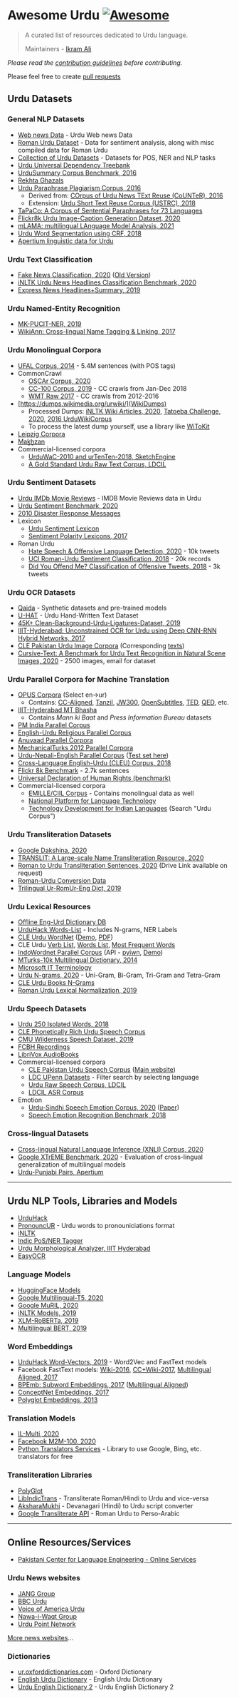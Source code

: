 # Awesome Urdu [![Awesome](https://cdn.rawgit.com/sindresorhus/awesome/d7305f38d29fed78fa85652e3a63e154dd8e8829/media/badge.svg)](https://github.com/sindresorhus/awesome)

> A curated list of resources dedicated to Urdu language.
>
> Maintainers - [Ikram Ali](https://github.com/akkefa)

*Please read the [contribution guidelines](contributing.md) before contributing.*

Please feel free to create [pull requests](https://github.com/urduhack/awesome-urdu/pulls)

## Urdu Datasets

### General NLP Datasets

- [Web news Data](https://github.com/urduhack/) - Urdu Web news Data
- [Roman Urdu Dataset](https://github.com/Smat26/Roman-Urdu-Dataset) - Data for sentiment analysis, along with misc compiled data for Roman Urdu
- [Collection of Urdu Datasets](https://github.com/mirfan899/Urdu) - Datasets for POS, NER and NLP tasks
- [Urdu Universal Dependency Treebank](https://github.com/UniversalDependencies/UD_Urdu-UDTB)
- [UrduSummary Corpus Benchmark, 2016](https://github.com/humsha/USCorpus)
- [Rekhta Ghazals](https://github.com/amir9ume/urdu_ghazals_rekhta)
- [Urdu Paraphrase Plagiarism Corpus, 2016](http://ucrel.lancs.ac.uk/textreuse/uppc.php)
  - Derived from: [COrpus of Urdu News TExt Reuse (CoUNTeR), 2016](http://ucrel.lancs.ac.uk/textreuse/counter.php)
  - Extension: [Urdu Short Text Reuse Corpus (USTRC), 2018](http://ucrel.lancs.ac.uk/textreuse/ustrc.php)
- [TaPaCo: A Corpus of Sentential Paraphrases for 73 Languages](https://zenodo.org/record/3707949)
- [Flickr8k Urdu Image-Caption Generation Dataset, 2020](https://github.com/abdullahzia510/Effecient-Urdu-Caption-Generation-using-Attention-Mechanism)
- [mLAMA: multilingual LAnguage Model Analysis, 2021](https://github.com/norakassner/mlama)
- [Urdu Word Segmentation using CRF, 2018](https://github.com/harisbinzia/Urdu-Word-Segmentation)
- [Apertium linguistic data for Urdu](https://github.com/apertium/apertium-urd)

### Urdu Text Classification

- [Fake News Classification, 2020](https://github.com/MaazAmjad/Datasets-for-Urdu-news) ([Old Version](https://github.com/MaazAmjad/Urdu-News-Augmented-Dataset))
- [iNLTK Urdu News Headlines Classification Benchmark, 2020](https://www.kaggle.com/disisbig/urdu-news-dataset)
- [Express News Headlines+Summary, 2019](https://github.com/mwaseemrandhawa/Urdu-News-Headline-Dataset)

### Urdu Named-Entity Recognition

- [MK-PUCIT-NER, 2019](https://www.kaggle.com/safiakanwal/mkpucit-ner-dataet)
- [WikiAnn: Cross-lingual Name Tagging & Linking, 2017](https://elisa-ie.github.io/wikiann/)

### Urdu Monolingual Corpora

- [UFAL Corpus, 2014](https://lindat.mff.cuni.cz/repository/xmlui/handle/11858/00-097C-0000-0023-65A9-5) - 5.4M sentences (with POS tags)
- CommonCrawl
  - [OSCAr Corpus, 2020](https://oscar-corpus.com/)
  - [CC-100 Corpus, 2019](http://data.statmt.org/cc-100/) - CC crawls from Jan-Dec 2018
  - [WMT Raw 2017](http://data.statmt.org/ngrams/raw/) - CC crawls from 2012-2016
- [https://dumps.wikimedia.org/urwiki/](WikiDumps)
  - Processed Dumps: [iNLTK Wiki Articles, 2020](https://www.kaggle.com/disisbig/urdu-wikipedia-articles), [Tatoeba Challenge, 2020](https://github.com/Helsinki-NLP/Tatoeba-Challenge/blob/master/data/Backtranslations.md), [2016 UrduWikiCorpus](http://urdu-corpus.blogspot.com/p/published-packages.html)
  - To process the latest dump yourself, use a library like [WiToKit](https://github.com/akb89/witokit)
- [Leipzig Corpora](https://wortschatz.uni-leipzig.de/en/download/Urdu)
- [Maḵẖzan](https://github.com/zeerakahmed/makhzan)
- Commercial-licensed corpora
  - [UrduWaC-2010 and urTenTen-2018, SketchEngine](https://www.sketchengine.eu/corpora-and-languages/urdu-text-corpora/)
  - [A Gold Standard Urdu Raw Text Corpus, LDCIL](https://data.ldcil.org/a-gold-standard-urdu-raw-text-corpus)

### Urdu Sentiment Datasets

- [Urdu IMDb Movie Reviews](https://www.kaggle.com/akkefa/imdb-dataset-of-50k-movie-translated-urdu-reviews) - IMDB Movie Reviews data in Urdu
- [Urdu Sentiment Benchmark, 2020](https://github.com/MuhammadYaseenKhan/Urdu-Sentiment-Corpus)
- [2010 Disaster Response Messages](https://huggingface.co/datasets/disaster_response_messages)
- Lexicon
  - [Urdu Sentiment Lexicon](https://chaoticity.com/urdu-sentiment-lexicon/)
  - [Sentiment Polarity Lexicons, 2017](https://www.kaggle.com/rtatman/sentiment-lexicons-for-81-languages)
- Roman Urdu
  - [Hate Speech & Offensive Language Detection, 2020](https://github.com/haroonshakeel/roman_urdu_hate_speech) - 10k tweets
  - [UCI Roman-Urdu Sentiment Classification, 2018](https://archive.ics.uci.edu/ml/datasets/Roman+Urdu+Data+Set) - 20k records
  - [Did You Offend Me? Classification of Offensive Tweets, 2018](https://github.com/pmathur5k10/Hinglish-Offensive-Text-Classification/tree/b8433ff1ebb885bd657f5117eab6bd3798f20408) - 3k tweets

### Urdu OCR Datasets

- [Qaida](https://github.com/AtiqueUrRehman/qaida) - Synthetic datasets and pre-trained models
- [U-HAT](https://www.kaggle.com/hazrat/uhat-urdu-handwritten-text-dataset) - Urdu Hand-Written Text Dataset
- [45K+ Clean-Background-Urdu-Ligatures-Dataset, 2019](https://github.com/UltramindSoft/45K-Clean-Background-Urdu-Ligatures-Dataset)
- [IIIT-Hyderabad: Unconstrained OCR for Urdu using Deep CNN-RNN Hybrid Networks, 2017](https://cvit.iiit.ac.in/research/projects/cvit-projects/iiit-urdu-ocr)
- [CLE Pakistan Urdu Image Corpora](https://www.cle.org.pk/clestore/imagecorpora.htm) (Corresponding [texts](https://www.cle.org.pk/clestore/index.htm))
- [Cursive-Text: A Benchmark for Urdu Text Recognition in Natural Scene Images, 2020](https://www.sciencedirect.com/science/article/pii/S2352340920306430) - 2500 images, email for dataset

### Urdu Parallel Corpora for Machine Translation

- [OPUS Corpora](https://opus.nlpl.eu/) (Select en->ur)
  - Contains: [CC-Aligned](http://www.statmt.org/cc-aligned/), [Tanzil](http://tanzil.net/trans/), [JW300](https://www.aclweb.org/anthology/P19-1310/), [OpenSubtitles](https://www.aclweb.org/anthology/L16-1147/), [TED](https://www.ted.com/participate/translate), [QED](https://www.aclweb.org/anthology/L14-1675/), etc.
- [IIIT-Hyderabad MT Bhasha](http://preon.iiit.ac.in/~jerin/bhasha/)
  - Contains *Mann ki Baat* and *Press Information Bureau* datasets
- [PM India Parallel Corpus](http://data.statmt.org/pmindia/)
- [English-Urdu Religious Parallel Corpus](https://lindat.mff.cuni.cz/repository/xmlui/handle/11234/1-2582)
- [Anuvaad Parallel Corpora](https://github.com/project-anuvaad/anuvaad-parallel-corpus)
- [MechanicalTurks 2012 Parallel Corpora](https://github.com/joshua-decoder/indian-parallel-corpora)
- [Urdu-Nepali-English Parallel Corpus](https://www.cle.org.pk/software/ling_resources/UrduNepaliEnglishParallelCorpus.htm) ([Test set here](https://www.cle.org.pk/software/ling_resources/testingcorpusmt.htm))
- [Cross-Language English-Urdu (CLEU) Corpus, 2018](http://ucrel.lancs.ac.uk/textreuse/cleu.php)
- [Flickr 8k Benchmark](https://forms.illinois.edu/sec/1713398) - 2.7k sentences
- [Universal Declaration of Human Rights (benchmark)](https://unicode.org/udhr/translations.html)
- Commercial-licensed corpora
  - [EMILLE/CIIL Corpus](http://catalog.elra.info/en-us/repository/browse/ELRA-W0037/) - Contains monolingual data as well
  - [National Platform for Language Technology](https://nplt.in/demo/index.php?route=product/category&path=75_59&limit=100)
  - [Technology Development for Indian Languages](https://tdil-dc.in/index.php?option=com_download&task=fsearch&Itemid=547&lang=en) (Search "Urdu Corpus")

### Urdu Transliteration Datasets

- [Google Dakshina, 2020](https://github.com/google-research-datasets/dakshina)
- [TRANSLIT: A Large-scale Name Transliteration Resource, 2020](https://github.com/fbenites/TRANSLIT)
- [Roman to Urdu Transliteration Sentences, 2020](https://sci-hub.se/10.1142/s0218001421520017) (Drive Link available on request)
- [Roman-Urdu Conversion Data](https://github.com/Smat26/Roman-Urdu-Dataset#conversion)
- [Trilingual Ur-RomUr-Eng Dict, 2019](https://github.com/MoizRauf/Urdu--Roman-Urdu--English--Dictionary)

### Urdu Lexical Resources

- [Offline Eng-Urd Dictionary DB](https://github.com/YESALAM/UrduDictionary)
- [UrduHack Words-List](https://github.com/urduhack/urdu-words) - Includes N-grams, NER Labels
- [CLE Urdu WordNet](https://www.cle.org.pk/clestore/urduwordnet.htm) ([Demo](http://wordnet.cle.org.pk/), [PDF](https://www.cle.org.pk/software/ling_resources/UrduWordNetWordlist.htm))
- CLE Urdu [Verb List](https://www.cle.org.pk/software/ling_resources/urduverblist.htm), [Words List](https://www.cle.org.pk/software/ling_resources/wordlist.htm), [Most Frequent Words](https://www.cle.org.pk/software/ling_resources/UrduHighFreqWords.htm)
- [IndoWordnet Parallel Corpus](https://github.com/anoopkunchukuttan/indowordnet_parallel) (API - [pyiwn](https://github.com/riteshpanjwani/pyiwn), [Demo](https://www.cfilt.iitb.ac.in/indowordnet/))
- [MTurks-10k Multilingual Dictionary, 2014](https://github.com/AI4Bharat/indicnlp_catalog/issues/21)
- [Microsoft IT Terminology](https://learn.microsoft.com/en-us/globalization/reference/microsoft-terminology)
- [Urdu N-grams, 2020](https://www.kaggle.com/tafseerahmed/urdu-ngrams) - Uni-Gram, Bi-Gram, Tri-Gram and Tetra-Gram
- [CLE Urdu Books N-Grams](https://www.cle.org.pk/clestore/cleurdungrams.htm)
- [Roman Urdu Lexical Normalization, 2019](https://github.com/abdulrafae/normalization)

### Urdu Speech Datasets

- [Urdu 250 Isolated Words, 2018](https://www.kaggle.com/hazrat/urdu-speech-dataset)
- [CLE Phonetically Rich Urdu Speech Corpus](https://www.cle.org.pk/software/ling_resources/phoneticallyrichurduspeechcorpus.htm)
- [CMU Wilderness Speech Dataset, 2019](http://www.festvox.org/cmu_wilderness/)
- [FCBH Recordings](https://www.faithcomesbyhearing.com/audio-bible-resources/recordings-database)
- [LibriVox AudioBooks](https://librivox.org/search?primary_key=63&search_category=language&search_page=1&search_form=get_results)
- Commercial-licensed corpora
  - [CLE Pakistan Urdu Speech Corpus](http://catalog.elra.info/en-us/repository/browse/ELRA-S0403/) ([Main website](https://www.cle.org.pk/clestore/speechcorpus.htm))
  - [LDC UPenn Datasets](https://catalog.ldc.upenn.edu/) - Filter search by selecting language
  - [Urdu Raw Speech Corpus, LDCIL](https://data.ldcil.org/urdu-raw-speech-corpus)
  - [LDCIL ASR Corpus](https://www.ldcil.org/resourcesSpeechCorp.aspx)
- Emotion
  - [Urdu-Sindhi Speech Emotion Corpus, 2020](https://zenodo.org/record/3685274) ([Paper](https://thesai.org/Downloads/Volume11No4/Paper_104-Introducing_the_Urdu_Sindhi_Speech_Emotion_Corpus.pdf))
  - [Speech Emotion Recognition Benchmark, 2018](https://www.kaggle.com/bitlord/urdu-language-speech-dataset)

### Cross-lingual Datasets

- [Cross-lingual Natural Language Inference (XNLI) Corpus, 2020](https://github.com/facebookresearch/XNLI)
- [Google XTrEME Benchmark, 2020](https://github.com/google-research/xtreme) - Evaluation of cross-lingual generalization of multilingual models
- [Urdu-Punjabi Pairs, Apertium](https://github.com/hsumerf/urdu-panjabi-pair)

---

## Urdu NLP Tools, Libraries and Models

- [UrduHack](https://pypi.org/project/urduhack/)
- [PronouncUR](https://github.com/harisbinzia/PronouncUR) - Urdu words to pronouniciations format
- [iNLTK](https://inltk.readthedocs.io/)
- [Indic PoS/NER Tagger](https://github.com/avineshpvs/indic_tagger)
- [Urdu Morphological Analyzer, IIIT Hyderabad](http://ltrc.iiit.ac.in/showfile.php?filename=downloads/UrduResources/UrduMorphAnalyser.php)
- [EasyOCR](https://github.com/JaidedAI/EasyOCR)

### Language Models

- [HuggingFace Models](https://huggingface.co/models?filter=ur&pipeline_tag=fill-mask)
- [Google Multilingual-T5, 2020](https://github.com/google-research/multilingual-t5)
- [Google MuRIL, 2020](https://tfhub.dev/google/MuRIL/)
- [iNLTK Models, 2019](https://github.com/anuragshas/nlp-for-urdu)
- [XLM-RoBERTa, 2019](https://github.com/facebookresearch/XLM)
- [Multilingual BERT, 2019](https://github.com/google-research/bert/blob/master/multilingual.md)

### Word Embeddings

- [UrduHack Word-Vectors, 2019](https://github.com/urduhack/urdu-word-vectors) - Word2Vec and FastText models
- Facebook FastText models: [Wiki-2016](https://fasttext.cc/docs/en/pretrained-vectors.html), [CC+Wiki-2017](https://fasttext.cc/docs/en/crawl-vectors.html), [Multilingual Aligned, 2017](https://github.com/babylonhealth/fastText_multilingual)
- [BPEmb: Subword Embeddings, 2017](https://nlp.h-its.org/bpemb/) ([Multilingual Aligned](https://nlp.h-its.org/bpemb/multi/))
- [ConceptNet Embeddings, 2017](https://github.com/commonsense/conceptnet-numberbatch)
- [Polyglot Embeddings, 2013](https://sites.google.com/site/rmyeid/projects/polyglot)

### Translation Models

- [IL-Multi, 2020](https://github.com/jerinphilip/ilmulti)
- [Facebook M2M-100, 2020](https://github.com/pytorch/fairseq/tree/master/examples/m2m_100)
- [Python Translators Services](https://github.com/UlionTse/translators) - Library to use Google, Bing, etc. translators for free

### Transliteration Libraries

- [PolyGlot](https://polyglot.readthedocs.io/en/latest/Transliteration.html)
- [LibIndicTrans](https://github.com/libindic/indic-trans) - Transliterate Roman/Hindi to Urdu and vice-versa
- [AksharaMukhi](http://aksharamukha.appspot.com/python) - Devanagari (Hindi) to Urdu script converter
- [Google Transliterate API](https://pypi.org/project/google-transliteration-api/) - Roman Urdu to Perso-Arabic

---

## Online Resources/Services

- [Pakistani Center for Language Engineering - Online Services](https://tech.cle.org.pk/)

### Urdu News websites

- [JANG Group](http://www.jang.com.pk/)
- [BBC Urdu](http://www.bbcurdu.com/)
- [Voice of America Urdu](http://www.voanews.com/urdu)
- [Nawa-i-Waqt Group](http://www.nawaiwaqt.com.pk)
- [Urdu Point Network](http://www.urdupoint.com/)

[More news websites](https://github.com/divkakwani/awesome-newspapers/blob/main/newspapers/ur.csv)...

### Dictionaries

- [ur.oxforddictionaries.com](https://ur.oxforddictionaries.com/) - Oxford Dictionary
- [English Urdu Dictionary](http://www.urduword.com) - English Urdu Dictionary
- [Urdu English Dictionary 2](http://www.urduenglishdictionary.org) - Urdu English Dictionary 2
